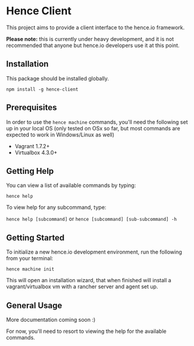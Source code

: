 # Hence Client
This project aims to provide a client interface to the hence.io framework.

**Please note:** this is currently under heavy development, and it is not recommended that anyone but hence.io developers use it at this point.

## Installation
This package should be installed globally.

`npm install -g hence-client`

## Prerequisites
In order to use the `hence machine` commands, you'll need the following set up in your local OS (only tested on OSx so far, but most commands are expected to work in Windows/Linux as well)
* Vagrant 1.7.2+
* Virtualbox 4.3.0+

## Getting Help
You can view a list of available commands by typing:

`hence help`

To view help for any subcommand, type:

`hence help [subcommand]` or `hence [subcommand] [sub-subcommand] -h`

## Getting Started
To initialize a new hence.io development environment, run the following from your terminal:

`hence machine init`

This will open an installation wizard, that when finished will install a vagrant/virtualbox vm with a rancher server and agent set up.

## General Usage
More documentation coming soon :)

For now, you'll need to resort to viewing the help for the available commands.
